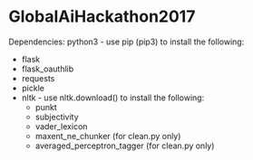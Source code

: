 # GlobalAiHackathon2017

Dependencies:
python3 - use pip (pip3) to install the following:
- flask
- flask_oauthlib
- requests
- pickle
- nltk - use nltk.download() to install the following: 
    - punkt
    - subjectivity
    - vader_lexicon
    - maxent_ne_chunker (for clean.py only)
    - averaged_perceptron_tagger (for clean.py only)
